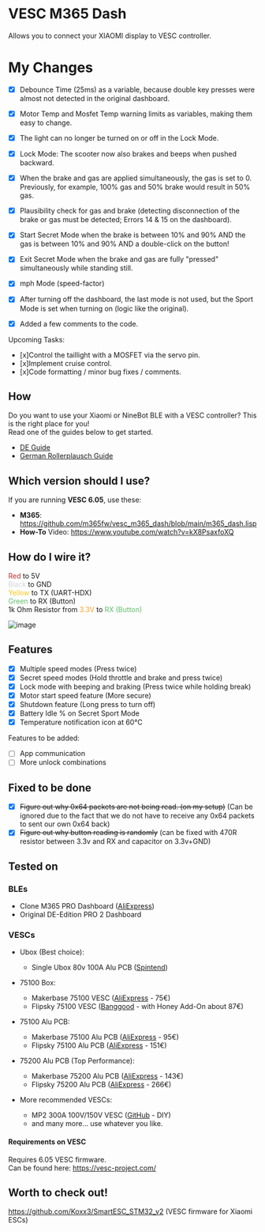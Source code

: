 # VESC M365 Dash
Allows you to connect your XIAOMI display to VESC controller.

# My Changes

- [x] Debounce Time (25ms) as a variable, because double key presses were almost not detected in the original dashboard.
- [x] Motor Temp and Mosfet Temp warning limits as variables, making them easy to change.
- [x] The light can no longer be turned on or off in the Lock Mode.
- [x] Lock Mode: The scooter now also brakes and beeps when pushed backward.
- [x] When the brake and gas are applied simultaneously, the gas is set to 0. Previously, for example, 100% gas and 50% brake would result in 50% gas.
- [x] Plausibility check for gas and brake (detecting disconnection of the brake or gas must be detected; Errors 14 & 15 on the dashboard).
- [x] Start Secret Mode when the brake is between 10% and 90% AND the gas is between 10% and 90% AND a double-click on the button!
- [x] Exit Secret Mode when the brake and gas are fully "pressed" simultaneously while standing still.
- [x] mph Mode (speed-factor)
- [x] After turning off the dashboard, the last mode is not used, but the Sport Mode is set when turning on (logic like the original).
- [x] Added a few comments to the code.

  
Upcoming Tasks:

- [x]Control the taillight with a MOSFET via the servo pin.
- [x]Implement cruise control.
- [x]Code formatting / minor bug fixes / comments.


## How
Do you want to use your Xiaomi or NineBot BLE with a VESC controller? This is the right place for you! \
Read one of the guides below to get started.

- [DE Guide](/guide/DE.md)
- [German Rollerplausch Guide](https://rollerplausch.com/threads/vesc-controller-einbau-1s-pro2-g30.6032/)

## Which version should I use?

If you are running **VESC 6.05**, use these:
- **M365**: https://github.com/m365fw/vesc_m365_dash/blob/main/m365_dash.lisp
- **How-To** Video: https://www.youtube.com/watch?v=kX8PsaxfoXQ

## How do I wire it?
<span style="color:rgb(184, 49, 47);">Red </span>to 5V \
<span style="color:rgb(209, 213, 216);">Black </span>to GND \
<span style="color:rgb(250, 197, 28);">Yellow </span>to TX (UART-HDX) \
<span style="color:rgb(97, 189, 109);">Green </span>to RX (Button) \
1k Ohm Resistor from <span style="color:rgb(251, 160, 38);">3.3V</span> to <span style="color:rgb(97, 189, 109);">RX (Button)</span>

![image](guide/imgs/23999.png)

## Features
- [x] Multiple speed modes (Press twice)
- [x] Secret speed modes (Hold throttle and brake and press twice)
- [x] Lock mode with beeping and braking (Press twice while holding break)
- [x] Motor start speed feature (More secure)
- [x] Shutdown feature (Long press to turn off)
- [x] Battery Idle % on Secret Sport Mode
- [x] Temperature notification icon at 60°C

Features to be added:
- [ ] App communication
- [ ] More unlock combinations

## Fixed to be done
- [x] ~~Figure out why 0x64 packets are not being read. (on my setup)~~ (Can be ignored due to the fact that we do not have to receive any 0x64 packets to sent our own 0x64 back)
- [x] ~~Figure out why button reading is randomly~~ (can be fixed with 470R resistor between 3.3v and RX and capacitor on 3.3v+GND)

## Tested on
### BLEs
- Clone M365 PRO Dashboard ([AliExpress](https://s.click.aliexpress.com/e/_9JHFDN))
- Original DE-Edition PRO 2 Dashboard

### VESCs
- Ubox (Best choice):
    - Single Ubox 80v 100A Alu PCB ([Spintend](https://spintend.com/collections/diy-electric-skateboard-parts/products/single-ubox-aluminum-controller-80v-100a-based-on-vesc?ref=1zuna))
- 75100 Box:
    - Makerbase 75100 VESC ([AliExpress](https://s.click.aliexpress.com/e/_DmJxqxr) - 75€)
    - Flipsky 75100 VESC ([Banggood](https://banggood.onelink.me/zMT7/zmenvmm2) - with Honey Add-On about 87€)

- 75100 Alu PCB:
    - Makerbase 75100 Alu PCB ([AliExpress](https://s.click.aliexpress.com/e/_DE9TKAl) - 95€)
    - Flipsky 75100 Alu PCB ([AliExpress](https://s.click.aliexpress.com/e/_DEXNhX3) - 151€)

- 75200 Alu PCB (Top Performance):
    - Makerbase 75200 Alu PCB ([AliExpress](https://s.click.aliexpress.com/e/_Dk3ucKd) - 143€)
    - Flipsky 75200 Alu PCB ([AliExpress](https://s.click.aliexpress.com/e/_DkxlJbj) - 266€)

- More recommended VESCs:
    - MP2 300A 100V/150V VESC ([GitHub](https://github.com/badgineer/MP2-ESC) - DIY)
    - and many more... use whatever you like.

#### Requirements on VESC
Requires 6.05 VESC firmware. \
Can be found here: https://vesc-project.com/

## Worth to check out!
https://github.com/Koxx3/SmartESC_STM32_v2 (VESC firmware for Xiaomi ESCs)
